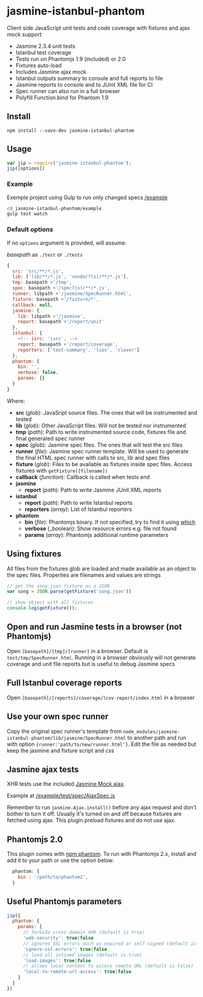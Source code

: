 # jasmine-istanbul-phantom

Client side JavaScript unit tests and code coverage with fixtures and
ajax mock support

- Jasmine 2.3.4 unit tests
- Istanbul test coverage
- Tests run on Phantomjs 1.9 (included) or 2.0
- Fixtures auto-load
- Includes Jasmine ajax mock
- Istanbul outputs summary to console and full reports to file
- Jasmine reports to console and to JUnit XML file for CI
- Spec runner can also run in a full browser
- Polyfill Function.bind for Phantom 1.9


<!--
Focused on performance, everything runs on file://. No server start/stop and
no socket communication between jasmine, phantom and node.js. It uses stdio.
This is also why one must use Ajax mock and the provided getFixture()
Async file writes and reads.
-->

## Install

    npm install --save-dev jasmine-istanbul-phantom

## Usage

```js
var jip = require('jasmine-istanbul-phantom');
jip([options])
```

### Example
Exemple project using Gulp to run only changed specs
[/example](https://github.com/fermads/jasmine-istanbul-phantom/tree/master/example)

```bash
cd jasmine-istanbul-phantom/example
gulp test watch
```

### Default options
If no `options` argument is provided, will assume:

*basepath* as `./test` or `./tests`

```js
{
  src: 'src/**/*.js',
  lib: ['lib/**/*.js', 'vendor?(s)/**/*.js'],
  tmp: basepath +'/tmp',
  spec: basepath +'/spec?(s)/**/*.js',
  runner: libpath +'/jasmine/SpecRunner.html',
  fixture: basepath +'/fixture/*',
  callback: null,
  jasmine: {
    lib: libpath +'/jasmine',
    report: basepath +'/report/unit'
  },
  istanbul: {
    <!-- isrc: 'isrc', -->
    report: basepath +'/report/coverage',
    reporters: ['text-summary', 'lcov', 'clover']
  },
  phantom: {
    bin: '',
    verbose: false,
    params: {}
  }
}
```
Where:

- **src** (_glob_): JavaSript source files. The ones that will be instrumented
  and tested
- **lib** (_glob_): Other JavaScript files. Will not be tested nor instrumented
- **tmp** (_path_): Path to write instrumented source code, fixtures file and
  final generated spec runner
- **spec** (_glob_): Jasmine spec files. The ones that will test the src files
- **runner** (_file_): Jasmine spec runner template. Will be used to
  generate the final HTML spec runner with calls to src, lib and spec files
- **fixture** (_glob_): Files to be available as fixtures inside spec files.
  Access fixtures with `getFixture([filename])`
- **callback** (_function_): Callback is called when tests end
- **jasmine**
  - **report** (_path_): Path to write Jasmine JUnit XML reports
- **istanbul**
  - **report** (_path_): Path to write Istanbul reports
  - **reporters** (_array_): List of Istanbul reporters
- **phantom**
  - **bin** (_file_): Phantomjs binary. If not specified, try to find it
    using [which](https://www.npmjs.com/package/npm-which)
  - **verbose** (_boolean): Show resource errors e.g. file not found
  - **params** (_array_): Phantomjs additional runtime parameters

## Using fixtures
All files from the fixtures glob are loaded and made available as an object to
the spec files. Properties are filenames and values are strings

```js
// get the song.json fixture as a JSON
var song = JSON.parse(getFixture('song.json'))
```

```js
// show object with all fixtures
console.log(getFixture());
```

## Open and run Jasmine tests in a browser (not Phantomjs)
Open `[basepath]/[tmp]/[runner]` in a browser.
Default is `test/tmp/SpecRunner.html`. Running in a browser obviously will not
generate coverage and unit file reports but is useful to debug Jasmine specs

## Full Istanbul coverage reports
Open `[basepath]/[reports]/coverage/lcov-report/index.html` in a browser

## Use your own spec runner
Copy the original spec runner's template from
`node_modules/jasmine-istanbul-phantom/lib/jasmine/SpecRunner.html`
to another path and run with option `{runner:'path/to/new/runner.html'}`.
Edit the file as needed but keep the jasmine and fixture script and css

## Jasmine ajax tests
XHR tests use the included
[Jasmine Mock ajax](https://github.com/jasmine/jasmine-ajax).

Example at
[/example/test/spec/AjaxSpec.js](https://github.com/fermads/jasmine-istanbul-phantom/tree/master/example/test/spec/AjaxSpec.js)

Remember to run ```jasmine.Ajax.install()``` before any ajax request and
don't bother to turn it off. Usually it's turned on and off because fixtures are
fetched using ajax. This plugin preload fixtures and do not use ajax.

## Phantomjs 2.0
This plugin comes with [npm phantom](https://www.npmjs.com/package/phantomjs).
To run with Phantomjs 2.x, install and add it to your path or use the option
below.
```js
  phantom: {
    bin : '/path/to/phantom2',
  }
```

## Useful Phantomjs parameters
```js
jip({
  phantom: {
    params: {
      // forbids cross-domain XHR (default is true)
      'web-security': true|false
      // ignores SSL errors such as expired or self-signed (default is false)
      'ignore-ssl-errors': true|false
      // load all inlined images (default is true)
      'load-images': true|false
      // allows local content to access remote URL (default is false)
      'local-to-remote-url-access': true|false
    }
  }
})
```

<!--
## To-do
- make writeFixtures async
- istanbul thresholds support
- **clear** (_boolean_): Remove all tmp files at the end (instrumented
  code, generated spec runner, etc). Defaults to false
- run ajaxInstall on init?
- option to run with webserver instead of file://
- add option for Phantom's viewportSize
- show istanbul results inside of jasmine spec runner (browser); or a link
-->

